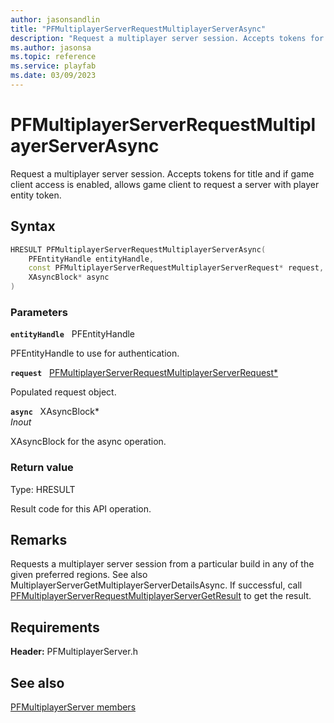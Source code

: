 ```yaml
---
author: jasonsandlin
title: "PFMultiplayerServerRequestMultiplayerServerAsync"
description: "Request a multiplayer server session. Accepts tokens for title and if game client access is enabled, allows game client to request a server with player entity token."
ms.author: jasonsa
ms.topic: reference
ms.service: playfab
ms.date: 03/09/2023
---
```


# PFMultiplayerServerRequestMultiplayerServerAsync  

Request a multiplayer server session. Accepts tokens for title and if game client access is enabled, allows game client to request a server with player entity token.  

## Syntax  
  
```cpp
HRESULT PFMultiplayerServerRequestMultiplayerServerAsync(  
    PFEntityHandle entityHandle,  
    const PFMultiplayerServerRequestMultiplayerServerRequest* request,  
    XAsyncBlock* async  
)  
```  
  
### Parameters  
  
**`entityHandle`** &nbsp; PFEntityHandle  
  
PFEntityHandle to use for authentication.  
  
**`request`** &nbsp; [PFMultiplayerServerRequestMultiplayerServerRequest*](../../pfmultiplayerservertypes/structs/pfmultiplayerserverrequestmultiplayerserverrequest.md)  
  
Populated request object.  
  
**`async`** &nbsp; XAsyncBlock*  
*_Inout_*  
  
XAsyncBlock for the async operation.  
  
  
### Return value
Type: HRESULT
  
Result code for this API operation.
  
## Remarks  
  
Requests a multiplayer server session from a particular build in any of the given preferred regions. See also MultiplayerServerGetMultiplayerServerDetailsAsync. If successful, call [PFMultiplayerServerRequestMultiplayerServerGetResult](pfmultiplayerserverrequestmultiplayerservergetresult.md) to get the result.
  
## Requirements  
  
**Header:** PFMultiplayerServer.h
  
## See also  
[PFMultiplayerServer members](../pfmultiplayerserver_members.md)  

  
  
